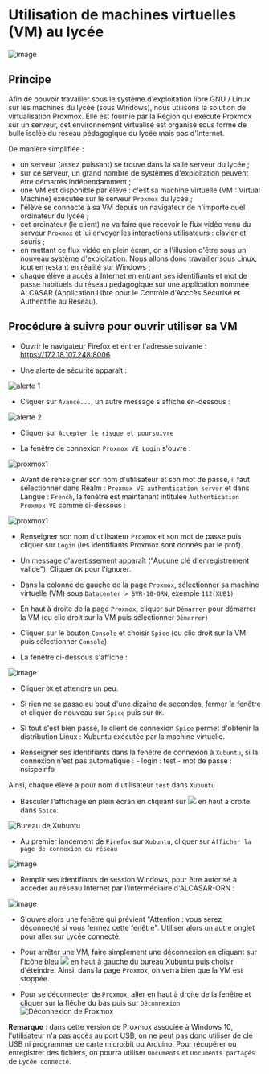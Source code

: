 # Utilisation de machines virtuelles (VM) au lycée

![image](data/logo.jpg)

## Principe

Afin de pouvoir travailler sous le système d'exploitation libre GNU / Linux sur les machines du lycée (sous Windows), nous utilisons la solution de virtualisation Proxmox. Elle est fournie par la Région qui exécute Proxmox sur un serveur, cet environnement virtualisé est organisé sous forme de bulle isolée du réseau pédagogique du lycée mais pas d'Internet.

De manière simplifiée :

- un serveur (assez puissant) se trouve dans la salle serveur du lycée ;
- sur ce serveur, un grand nombre de systèmes d'exploitation peuvent être démarrés indépendamment ;
- une VM est disponible par élève : c'est sa machine virtuelle (VM : Virtual Machine) exécutée sur le serveur `Proxmox` du lycée ;
- l'élève se connecte à sa VM depuis un navigateur de n'importe quel ordinateur du lycée ;
- cet ordinateur (le client) ne va faire que recevoir le flux vidéo venu du serveur `Proxmox` et lui envoyer les interactions utilisateurs :  clavier et souris ;
- en mettant ce flux vidéo en plein écran, on a l'illusion d'être sous un nouveau système d'exploitation. Nous allons donc travailler sous Linux, tout en restant en réalité sur Windows ;
- chaque élève a accès à Internet en entrant ses identifiants et mot de passe habituels du réseau pédagogique sur une application nommée ALCASAR (Application Libre pour le Contrôle d'Acccès Sécurisé et Authentifié au Réseau).

## Procédure à suivre pour ouvrir utiliser sa VM

- Ouvrir le navigateur Firefox et entrer l'adresse suivante : <https://172.18.107.248:8006>

- Une alerte de sécurité apparaît :

![alerte 1](data/alerte.png)

- Cliquer sur `Avancé...`, un autre message s'affiche en-dessous :
  
![alerte 2](data/alerte2.png)

- Cliquer sur `Accepter le risque et poursuivre`
  
- La fenêtre de connexion `Proxmox VE Login` s'ouvre :
  
![proxmox1](data/proxmox_VE_Login.png)

- Avant de renseigner son nom d'utilisateur et son mot de passe, il faut sélectionner dans Realm : `Proxmox VE authentication server` et dans Langue : `French`, la fenêtre est maintenant intitulée `Authentication Proxmox VE` comme ci-dessous :

![proxmox1](data/proxmox.png)

- Renseigner son nom d'utilisateur `Proxmox` et son mot de passe puis cliquer sur `Login` (les identifiants Proxmox sont donnés par le prof).

- Un message d'avertissement apparaît ("Aucune clé d'enregistrement valide"). Cliquer `OK` pour l'ignorer.

- Dans la colonne de gauche de la page `Proxmox`, sélectionner sa machine virtuelle (VM) sous `Datacenter > SVR-10-ORN`, exemple `112(XUB1)`
  
- En haut à droite de la page `Proxmox`, cliquer sur `Démarrer` pour démarrer la VM (ou clic droit sur la VM puis sélectionner `Démarrer`)

- Cliquer sur le bouton `Console` et choisir `Spice` (ou clic droit sur la VM puis sélectionner `Console`).
  
- La fenêtre ci-dessous s'affiche :

![image](data/spice.png)

- Cliquer `OK` et attendre un peu.

- Si rien ne se passe au bout d'une dizaine de secondes, fermer la fenêtre et cliquer de nouveau sur `Spice` puis sur `OK`.

- Si tout s'est bien passé, le client de connexion `Spice` permet d'obtenir la distribution Linux : Xubuntu exécutée par la machine virtuelle.

- Renseigner ses identifiants dans la fenêtre de connexion à `Xubuntu`, si la connexion n'est pas automatique :
      - login : test
      - mot de passe : nsispeinfo

Ainsi, chaque élève a pour nom d'utilisateur `test` dans `Xubuntu` 

- Basculer l'affichage en plein écran en cliquant sur ![](data/plein_ecran.png) en haut à droite dans `Spice`.

![Bureau de Xubuntu](data/bureau.png)

- Au premier lancement de `Firefox` sur `Xubuntu`, cliquer sur `Afficher la page de connexion du réseau`

![image](data/alcasar0.png)

- Remplir ses identifiants de session Windows, pour être autorisé à accéder au réseau Internet par l'intermédiaire d'ALCASAR-ORN :

![image](data/alcasar1.png)

- S'ouvre alors une fenêtre qui prévient "Attention : vous serez déconnecté si vous fermez cette fenêtre". Utiliser alors un autre onglet pour aller sur Lycée connecté.

- Pour arrêter une VM, faire simplement une déconnexion en cliquant sur l'icône bleu ![](data/menu_xubuntu.png) en haut à gauche du bureau Xubuntu puis choisir d'éteindre. Ainsi, dans la page `Proxmox`, on verra bien que la VM est stoppée.

- Pour se déconnecter de ``Proxmox``, aller en haut à droite de la fenêtre et cliquer sur la flêche du bas puis sur ``Déconnexion`` ![Déconnexion de Proxmox](data/deconnexion_proxmox.png)

**Remarque** : dans cette version de Proxmox associée à Windows 10, l'utilisateur n'a pas accès au port USB, on ne peut pas donc utiliser de clé USB ni programmer de carte micro:bit ou Arduino. Pour récupérer ou enregistrer des fichiers, on pourra utiliser `Documents` et `Documents partagés` de `Lycée connecté`.

